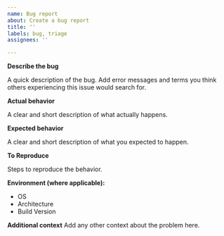 ```yaml
---
name: Bug report
about: Create a bug report
title: ''
labels: bug, triage
assignees: ''

---
```


**Describe the bug**

A quick description of the bug. Add error messages and terms you think others
experiencing this issue would search for.

**Actual behavior**

A clear and short description of what actually happens.

**Expected behavior**

A clear and short description of what you expected to happen.

**To Reproduce**

Steps to reproduce the behavior.

**Environment (where applicable):**

- OS
- Architecture
- Build Version

**Additional context** Add any other context about the problem here.
